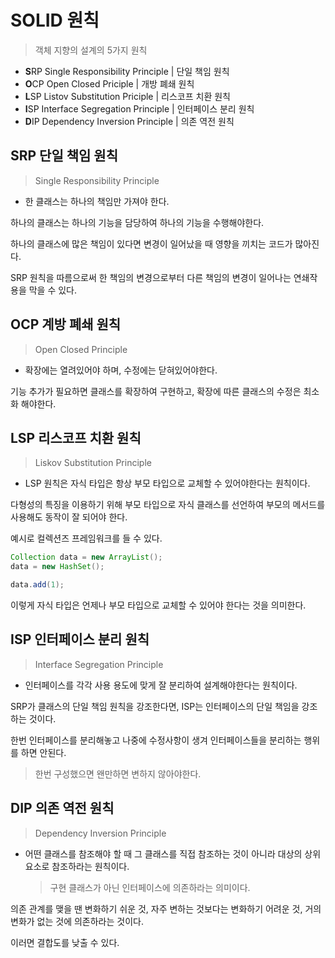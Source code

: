 # SOLID 원칙

> 객체 지향의 설계의 5가지 원칙

- **S**RP Single Responsibility Principle | 단일 책임 원칙
- **O**CP Open Closed Priciple | 개방 폐쇄 원칙
- **L**SP Listov Substitution Priciple | 리스코프 치환 원칙
- **I**SP Interface Segregation Principle | 인터페이스 분리 원칙
- **D**IP Dependency Inversion Principle | 의존 역전 원칙

## SRP 단일 책임 원칙

> Single Responsibility Principle

- 한 클래스는 하나의 책임만 가져야 한다.

하나의 클래스는 하나의 기능을 담당하여 하나의 기능을 수행해야한다.

하나의 클래스에 많은 책임이 있다면 변경이 일어났을 때 영향을 끼치는 코드가 많아진다.

SRP 원칙을 따름으로써 한 책임의 변경으로부터 다른 책임의 변경이 일어나는 연쇄작용을 막을 수 있다.

## OCP 계방 폐쇄 원칙

> Open Closed Principle

- 확장에는 열려있어야 하며, 수정에는 닫혀있어야한다.

기능 추가가 필요하면 클래스를 확장하여 구현하고, 확장에 따른 클래스의 수정은 최소화 해야한다.

## LSP 리스코프 치환 원칙

> Liskov Substitution Principle

- LSP 원칙은 자식 타입은 항상 부모 타입으로 교체할 수 있어야한다는 원칙이다.

다형성의 특징을 이용하기 위해 부모 타입으로 자식 클래스를 선언하여 부모의 메서드를 사용해도 동작이 잘 되어야 한다.

예시로 컬렉션즈 프레임워크를 들 수 있다.

```java
Collection data = new ArrayList();
data = new HashSet();

data.add(1);
```

이렇게 자식 타입은 언제나 부모 타입으로 교체할 수 있어야 한다는 것을 의미한다.

## ISP 인터페이스 분리 원칙

> Interface Segregation Principle

- 인터페이스를 각각 사용 용도에 맞게 잘 분리하여 설계해야한다는 원칙이다.

SRP가 클래스의 단일 책임 원칙을 강조한다면, ISP는 인터페이스의 단일 책임을 강조하는 것이다.

한번 인터페이스를 분리해놓고 나중에 수정사항이 생겨 인터페이스들을 분리하는 행위를 하면 안된다.

> 한번 구성했으면 왠만하면 변하지 않아야한다.

## DIP 의존 역전 원칙

> Dependency Inversion Principle

- 어떤 클래스를 참조해야 할 때 그 클래스를 직접 참조하는 것이 아니라 대상의 상위 요소로 참조하라는 원칙이다.
  > 구현 클래스가 아닌 인터페이스에 의존하라는 의미이다.

의존 관계를 맺을 땐 변화하기 쉬운 것, 자주 변하는 것보다는 변화하기 어려운 것, 거의 변화가 없는 것에 의존하라는 것이다.

이러면 결합도를 낮출 수 있다.

